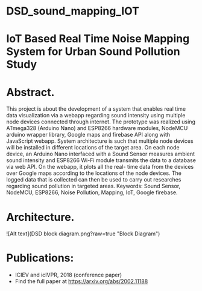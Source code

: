 # DSD_sound_mapping_IOT

# IoT Based Real Time Noise Mapping System for Urban Sound Pollution Study


# Abstract.
  This project is about the development of a system that
enables real time data visualization via a webapp regarding sound
intensity using multiple node devices connected through internet. The
prototype was realized using ATmega328 (Arduino Nano) and
ESP8266 hardware modules, NodeMCU arduino wrapper library,
Google maps and firebase API along with JavaScript webapp.
System architecture is such that multiple node devices will be
installed in different locations of the target area. On each node
device, an Arduino Nano interfaced with a Sound Sensor measures
ambient sound intensity and ESP8266 Wi-Fi module transmits the
data to a database via web API. On the webapp, it plots all the real-
time data from the devices over Google maps according to the
locations of the node devices. The logged data that is collected can
then be used to carry out researches regarding sound pollution in
targeted areas.
Keywords: Sound Sensor, NodeMCU, ESP8266, Noise Pollution,
Mapping, IoT, Google firebase.

# Architecture.
  ![Alt text](DSD block diagram.png?raw=true "Block Diagram")
  

# Publications:
- ICIEV and icIVPR, 2018 (conference paper)
- Find the full paper at https://arxiv.org/abs/2002.11188
